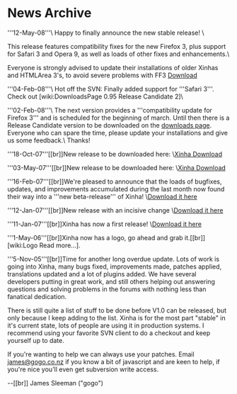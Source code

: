 # News Archive

'''12-May-08'''\\
Happy to finally announce the new stable release! \\

This release features compatibility fixes for the new Firefox 3, plus support for Safari 3 and Opera 9, as well as loads of other fixes and enhancements.\\

Everyone is strongly advised to update their installations of older Xinhas and HTMLArea 3's, to avoid severe problems with FF3 
 [Download](DownloadsPage.html)


'''04-Feb-08'''\\
Hot off the SVN: Finally added support for '''Safari 3'''. Check out [wiki:DownloadsPage 0.95 Release Candidate 2]\\

'''02-Feb-08'''\\
The next version provides a '''compatibility update for Firefox 3''' and is scheduled for the beginning of march. Until then there is 
a Release Candidate version to be downloaded on the [downloads page](DownloadsPage.html). Everyone who can spare the time, 
please update your installations and give us some feedback.\\
Thanks!

'''18-Oct-07'''[[br]]New release to be downloaded here:
\\[Xinha Download](DownloadsPage.html)

'''03-May-07'''[[br]]New release to be downloaded here:
\\[Xinha Download](DownloadsPage.html)

'''16-Feb-07'''[[br]]We're pleased to announce that the loads of bugfixes, updates, and improvements
accumulated during the last month now found their way into a '''new beta-release''' of Xinha!
\\[Download it here](DownloadsPage.html)

'''12-Jan-07'''[[br]]New release with an incisive change \\[Download it here](DownloadsPage.html)

'''11-Jan-07'''[[br]]Xinha has now a first release! \\[Download it here](DownloadsPage.html)

'''1-May-06'''[[br]]Xinha now has a logo, go ahead and grab it.[[br]][wiki:Logo Read more...].

'''5-Nov-05'''[[br]]Time for another long overdue update.  Lots of work is going into Xinha, many bugs fixed, improvements made, patches applied, translations updated and a lot of plugins added.  We have several developers putting in great work, and still others helping out answering questions and solving problems in the forums with nothing less than fanatical dedication.  

There is still quite a list of stuff to be done before V1.0 can be released, but only because I keep adding to the list.  Xinha is for the most part "stable" in it's current state, lots of people are using it in production systems.  I recommend using your favorite SVN client to do a checkout and keep yourself up to date.

If you're wanting to help we can always use your patches.  Email james@gogo.co.nz if you know a bit of javascript and are keen to help, if you're nice you'll even get subversion write access.



--[[br]]
James Sleeman ("gogo")
